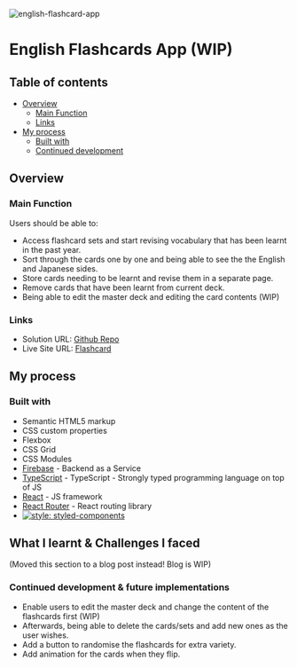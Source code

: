 ![english-flashcard-app](./screenshots/homepage-desktop.PNG)

# English Flashcards App (WIP)

## Table of contents

- [Overview](#overview)
  - [Main Function](#main-function)
  - [Links](#links)
- [My process](#my-process)
  - [Built with](#built-with)
  - [Continued development](#continued-development)

## Overview

### Main Function

Users should be able to:
- Access flashcard sets and start revising vocabulary that has been learnt in the past year. 
- Sort through the cards one by one and being able to see the the English and Japanese sides.
- Store cards needing to be learnt and revise them in a separate page.
- Remove cards that have been learnt from current deck.
- Being able to edit the master deck and editing the card contents (WIP)

### Links

- Solution URL: [Github Repo](https://github.com/kebin20/english-flashcards-app)
- Live Site URL: [Flashcard](https://english-flashcard.netlify.app/)

## My process

### Built with

- Semantic HTML5 markup
- CSS custom properties
- Flexbox
- CSS Grid
- CSS Modules
- [Firebase](https://firebase.google.com/) - Backend as a Service
- [TypeScript](https://www.typescriptlang.org/) - TypeScript - Strongly typed programming language on top of JS
- [React](https://reactjs.org/) - JS framework
- [React Router](https://reactrouter.com/en/main) - React routing library
- [![style: styled-components](https://img.shields.io/badge/style-%F0%9F%92%85%20styled--components-orange.svg?colorB=daa357&colorA=db748e)](https://github.com/styled-components/styled-components)

## What I learnt & Challenges I faced

(Moved this section to a blog post instead! Blog is WIP)

### Continued development & future implementations

- Enable users to edit the master deck and change the content of the flashcards first (WIP)
 - Afterwards, being able to delete the cards/sets and add new ones as the user wishes.
- Add a button to randomise the flashcards for extra variety.
- Add animation for the cards when they flip. 